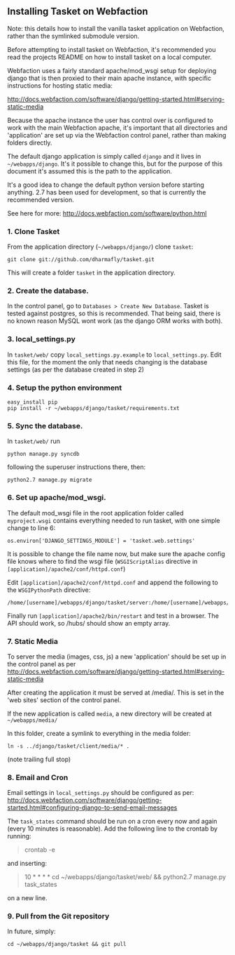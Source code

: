 ## Installing Tasket on Webfaction

Note: this details how to install the vanilla tasket application on Webfaction, rather than the symlinked submodule version.

Before attempting to install tasket on Webfaction, it's recommended you read the projects README on how to install tasket on a local computer.

Webfaction uses a fairly standard apache/mod_wsgi setup for deploying django that is then proxied to their main apache instance, with specific instructions for hosting static media:

http://docs.webfaction.com/software/django/getting-started.html#serving-static-media

Because the apache instance the user has control over is configured to work with the main Webfaction apache, it's important that all directories and 'application' are set up via the Webfaction control panel, rather than making folders directly.

The default django application is simply called `django` and it lives in `~/webapps/django`.  It's it possible to change this, but for the purpose of this document it's assumed this is the path to the application.

It's a good idea to change the default python version before starting anything.  2.7 has been used for development, so that is currently the recommended version.

See here for more: http://docs.webfaction.com/software/python.html

### 1. Clone Tasket
From the application directory (`~/webapps/django/`) clone `tasket`:
  
    git clone git://github.com/dharmafly/tasket.git
  
This will create a folder `tasket` in the application directory.
  
### 2. Create the database.
In the control panel, go to `Databases > Create New Database`.  Tasket is tested  against postgres, so this is recommended.  That being said, there is no known reason MySQL wont work (as the django ORM works with both). 

### 3. local_settings.py
In `tasket/web/` copy `local_settings.py.example` to `local_settings.py`.  Edit this file, for the moment the only that needs changing is the database settings (as per the database created in step 2)

### 4. Setup the python environment
  
    easy_install pip
    pip install -r ~/webapps/django/tasket/requirements.txt
  
### 5. Sync the database.
In `tasket/web/` run 

    python manage.py syncdb
  
following the superuser instructions there, then:
  
    python2.7 manage.py migrate


### 6. Set up apache/mod_wsgi.

The default mod_wsgi file in the root application folder called `myproject.wsgi` contains everything needed to run tasket, with one simple change to line 6:

    os.environ['DJANGO_SETTINGS_MODULE'] = 'tasket.web.settings'

It is possible to change the file name now, but make sure the apache config file knows where to find the wsgi file (`WSGIScriptAlias` directive in `[application]/apache2/conf/httpd.conf`)

Edit `[application]/apache2/conf/httpd.conf` and append the following to the `WSGIPythonPath` directive:

    /home/[username]/webapps/django/tasket/server:/home/[username]/webapps/django/tasket

Finally run `[application]/apache2/bin/restart` and test in a browser.  The API should work, so /hubs/ should show an empty array.

### 7. Static Media
To server the media (images, css, js) a new 'application' should be set up in the control panel as per http://docs.webfaction.com/software/django/getting-started.html#serving-static-media

After creating the application it must be served at /media/.  This is set in the 'web sites' section of the control panel.

If the new application is called `media`, a new directory will be created at `~/webapps/media/` 

In this folder, create a symlink to everything in the media folder:

    ln -s ../django/tasket/client/media/* .

(note trailing full stop)

### 8. Email and Cron

Email settings in `local_settings.py` should be configured as per:
http://docs.webfaction.com/software/django/getting-started.html#configuring-django-to-send-email-messages

The `task_states` command should be run on a cron every now and again (every 10 minutes is reasonable).  Add the following line to the crontab by running:

> crontab -e

and inserting:

> 10 * * * * cd ~/webapps/django/tasket/web/ && python2.7 manage.py task_states

on a new line.

### 9. Pull from the Git repository

In future, simply:

    cd ~/webapps/django/tasket && git pull
